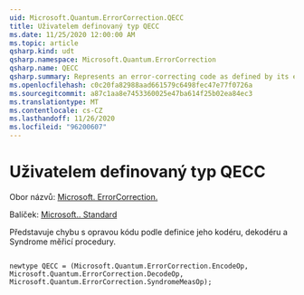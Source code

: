 ```yaml
---
uid: Microsoft.Quantum.ErrorCorrection.QECC
title: Uživatelem definovaný typ QECC
ms.date: 11/25/2020 12:00:00 AM
ms.topic: article
qsharp.kind: udt
qsharp.namespace: Microsoft.Quantum.ErrorCorrection
qsharp.name: QECC
qsharp.summary: Represents an error-correcting code as defined by its encoder, decoder, and syndrome measurement procedure.
ms.openlocfilehash: c0c20fa82988aad661579c6498fec47e77f0726a
ms.sourcegitcommit: a87c1aa8e7453360025e47ba614f25b02ea84ec3
ms.translationtype: MT
ms.contentlocale: cs-CZ
ms.lasthandoff: 11/26/2020
ms.locfileid: "96200607"
---
```

# <a name="qecc-user-defined-type"></a>Uživatelem definovaný typ QECC

Obor názvů: [Microsoft. ErrorCorrection.](xref:Microsoft.Quantum.ErrorCorrection)

Balíček: [Microsoft.. Standard](https://nuget.org/packages/Microsoft.Quantum.Standard)


Představuje chybu s opravou kódu podle definice jeho kodéru, dekodéru a Syndrome měřicí procedury.

```qsharp

newtype QECC = (Microsoft.Quantum.ErrorCorrection.EncodeOp, Microsoft.Quantum.ErrorCorrection.DecodeOp, Microsoft.Quantum.ErrorCorrection.SyndromeMeasOp);
```

